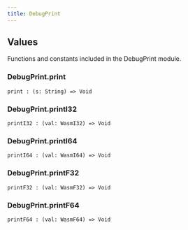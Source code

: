 ```yaml
---
title: DebugPrint
---
```


## Values

Functions and constants included in the DebugPrint module.

### DebugPrint.**print**

```grain
print : (s: String) => Void
```

### DebugPrint.**printI32**

```grain
printI32 : (val: WasmI32) => Void
```

### DebugPrint.**printI64**

```grain
printI64 : (val: WasmI64) => Void
```

### DebugPrint.**printF32**

```grain
printF32 : (val: WasmF32) => Void
```

### DebugPrint.**printF64**

```grain
printF64 : (val: WasmF64) => Void
```

